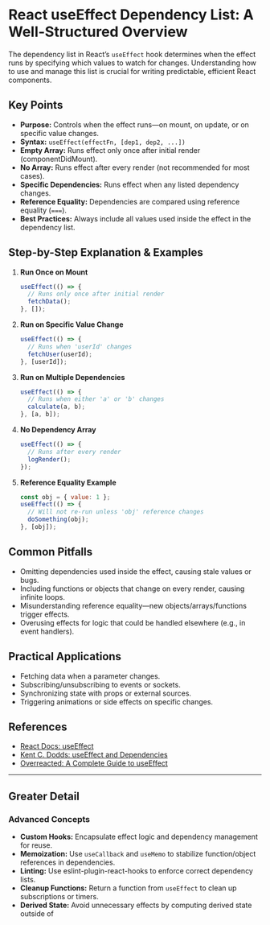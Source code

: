 # React useEffect Dependency List: A Well-Structured Overview

The dependency list in React’s `useEffect` hook determines when the effect runs by specifying which values to watch for changes. Understanding how to use and manage this list is crucial for writing predictable, efficient React components.

## Key Points

- **Purpose:** Controls when the effect runs—on mount, on update, or on specific value changes.
- **Syntax:** `useEffect(effectFn, [dep1, dep2, ...])`
- **Empty Array:** Runs effect only once after initial render (componentDidMount).
- **No Array:** Runs effect after every render (not recommended for most cases).
- **Specific Dependencies:** Runs effect when any listed dependency changes.
- **Reference Equality:** Dependencies are compared using reference equality (`===`).
- **Best Practices:** Always include all values used inside the effect in the dependency list.

## Step-by-Step Explanation & Examples

1. **Run Once on Mount**
   ```js
   useEffect(() => {
     // Runs only once after initial render
     fetchData();
   }, []);
   ```

2. **Run on Specific Value Change**
   ```js
   useEffect(() => {
     // Runs when 'userId' changes
     fetchUser(userId);
   }, [userId]);
   ```

3. **Run on Multiple Dependencies**
   ```js
   useEffect(() => {
     // Runs when either 'a' or 'b' changes
     calculate(a, b);
   }, [a, b]);
   ```

4. **No Dependency Array**
   ```js
   useEffect(() => {
     // Runs after every render
     logRender();
   });
   ```

5. **Reference Equality Example**
   ```js
   const obj = { value: 1 };
   useEffect(() => {
     // Will not re-run unless 'obj' reference changes
     doSomething(obj);
   }, [obj]);
   ```

## Common Pitfalls

- Omitting dependencies used inside the effect, causing stale values or bugs.
- Including functions or objects that change on every render, causing infinite loops.
- Misunderstanding reference equality—new objects/arrays/functions trigger effects.
- Overusing effects for logic that could be handled elsewhere (e.g., in event handlers).

## Practical Applications

- Fetching data when a parameter changes.
- Subscribing/unsubscribing to events or sockets.
- Synchronizing state with props or external sources.
- Triggering animations or side effects on specific changes.

## References

- [React Docs: useEffect](https://react.dev/reference/react/useEffect)
- [Kent C. Dodds: useEffect and Dependencies](https://kentcdodds.com/blog/useeffect-and-friends)
- [Overreacted: A Complete Guide to useEffect](https://overreacted.io/a-complete-guide-to-useeffect/)

---

## Greater Detail

### Advanced Concepts

- **Custom Hooks:** Encapsulate effect logic and dependency management for reuse.
- **Memoization:** Use `useCallback` and `useMemo` to stabilize function/object references in dependencies.
- **Linting:** Use eslint-plugin-react-hooks to enforce correct dependency lists.
- **Cleanup Functions:** Return a function from `useEffect` to clean up subscriptions or timers.
- **Derived State:** Avoid unnecessary effects by computing derived state outside of